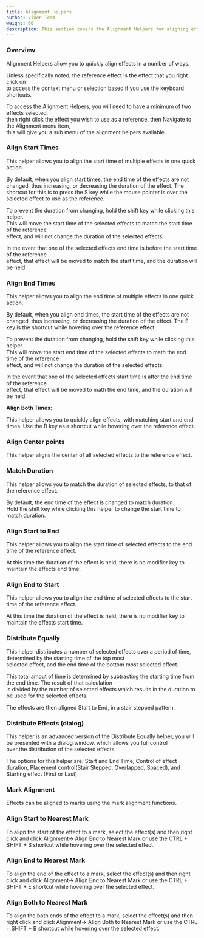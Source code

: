 ```yaml
---
title: Alignment Helpers
author: Vixen Team
weight: 60
description: This section covers the Alignment Helpers for aligning effects.
---
```


### Overview

Alignment Helpers allow you to quickly align effects in a number of ways.

Unless specifically noted, the reference effect is the effect that you right click on  
to access the context menu or selection based if you use the keyboard shortcuts.

To access the Alignment Helpers, you will need to have a minimum of two effects selected,  
then right click the effect you wish to use as a reference, then Navigate to the Alignment menu item,  
this will give you a sub menu of the alignment helpers available.

### Align Start Times

This helper allows you to align the start time of multiple effects in one quick action.

By default, when you align start times, the end time of the effects are not changed, thus increasing, or decreasing the duration of the effect. The shortcut for this is to press the S key while the mouse pointer is over the selected effect to use as the reference.

To prevent the duration from changing, hold the shift key while clicking this helper.  
This will move the start time of the selected effects to match the start time of the reference  
effect, and will not change the duration of the selected effects.

In the event that one of the selected effects end time is before the start time of the reference  
effect, that effect will be moved to match the start time, and the duration will be held.

### Align End Times

This helper allows you to align the end time of multiple effects in one quick action.

By default, when you align end times, the start time of the effects are not changed, thus increasing, or decreasing the duration of the effect. The E key is the shortcut while hovering over the reference effect.

To prevent the duration from changing, hold the shift key while clicking this helper.  
This will move the start end time of the selected effects to math the end time of the reference  
effect, and will not change the duration of the selected effects.

In the event that one of the selected effects start time is after the end time of the reference  
effect, that effect will be moved to math the end time, and the duration will be held.

**Align Both Times:**

This helper allows you to quickly align effects, with matching start and end times. Use the B key as a shortcut while hovering over the reference effect.

### Align Center points

This helper aligns the center of all selected effects to the reference effect.

### Match Duration

This helper allows you to match the duration of selected effects, to that of the reference effect.

By default, the end time of the effect is changed to match duration.  
Hold the shift key while clicking this helper to change the start time to match duration.

### Align Start to End

This helper allows you to align the start time of selected effects to the end time of the reference effect.

At this time the duration of the effect is held, there is no modifier key to maintain the effects end time.

### Align End to Start

This helper allows you to align the end time of selected effects to the start time of the reference effect.

At this time the duration of the effect is held, there is no modifier key to maintain the effects start time.

### Distribute Equally

This helper distributes a number of selected effects over a period of time, determined by the starting time of the top most  
selected effect, and the end time of the bottom most selected effect.

This total amout of time is determined by subtracting the starting time from the end time. The result of that calculation  
is divided by the number of selected effects which results in the duration to be used for the selected effects.

The effects are then aligned Start to End, in a stair stepped pattern.

### Distribute Effects (dialog)

This helper is an advanced version of the Distribute Equally helper, you will be presented with a dialog window, which allows you full control  
over the distribution of the selected effects.

The options for this helper are: Start and End Time, Control of effect duration, Placement control(Stair Stepped, Overlapped, Spaced), and Starting effect (First or Last)

### Mark Alignment

Effects can be aligned to marks using the mark alignment functions.

### Align Start to Nearest Mark

To align the start of the effect to a mark, select the effect(s) and then right click and click Alignment-> Align End to Nearest Mark or use the CTRL + SHIFT + S shortcut while hovering over the selected effect.

### Align End to Nearest Mark

To align the end of the effect to a mark, select the effect(s) and then right click and click Alignment-> Align End to Nearest Mark or use the CTRL + SHIFT + E shortcut while hovering over the selected effect.

### Align Both to Nearest Mark

To align the both ends of the effect to a mark, select the effect(s) and then right click and click Alignment-> Align Both to Nearest Mark or use the CTRL + SHIFT + B shortcut while hovering over the selected effect.
